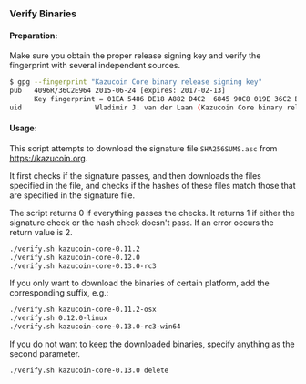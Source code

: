 ### Verify Binaries

#### Preparation:

Make sure you obtain the proper release signing key and verify the fingerprint with several independent sources.

```sh
$ gpg --fingerprint "Kazucoin Core binary release signing key"
pub   4096R/36C2E964 2015-06-24 [expires: 2017-02-13]
      Key fingerprint = 01EA 5486 DE18 A882 D4C2  6845 90C8 019E 36C2 E964
uid                  Wladimir J. van der Laan (Kazucoin Core binary release signing key) <laanwj@gmail.com>
```

#### Usage:

This script attempts to download the signature file `SHA256SUMS.asc` from https://kazucoin.org.

It first checks if the signature passes, and then downloads the files specified in the file, and checks if the hashes of these files match those that are specified in the signature file.

The script returns 0 if everything passes the checks. It returns 1 if either the signature check or the hash check doesn't pass. If an error occurs the return value is 2.


```sh
./verify.sh kazucoin-core-0.11.2
./verify.sh kazucoin-core-0.12.0
./verify.sh kazucoin-core-0.13.0-rc3
```

If you only want to download the binaries of certain platform, add the corresponding suffix, e.g.:

```sh
./verify.sh kazucoin-core-0.11.2-osx
./verify.sh 0.12.0-linux
./verify.sh kazucoin-core-0.13.0-rc3-win64
```

If you do not want to keep the downloaded binaries, specify anything as the second parameter.

```sh
./verify.sh kazucoin-core-0.13.0 delete
```

